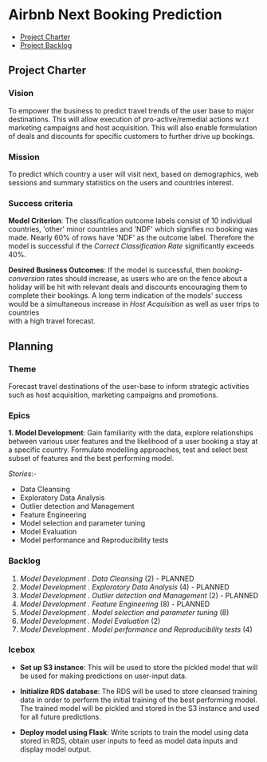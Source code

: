 # Airbnb Next Booking Prediction

<!-- toc -->

- [Project Charter](#project-charter)
- [Project Backlog](#project-backlog)

<!-- tocstop -->

## Project Charter 

### Vision  
 To empower the business to predict travel trends of the user 
base to major destinations. This will allow execution of pro-active/remedial 
actions w.r.t marketing campaigns and host acquisition. This will also enable
 formulation of deals and discounts for specific customers to further drive 
 up bookings.  

### Mission
To predict which country a user will visit next, based on 
demographics, web sessions and summary statistics on the users and countries
interest.

### Success criteria 

**Model Criterion**: The classification outcome labels consist of 10 individual countries, 'other' minor countries and 'NDF' which signifies no booking was made. Nearly 60% of rows have 'NDF' as the outcome label. Therefore the model is successful if the *Correct Classification Rate* significantly exceeds 40%.

**Desired Business Outcomes**: If the model is successful, 
 then *booking-conversion* rates should increase, as users who are on the 
 fence about a holiday will be hit with relevant deals and discounts 
 encouraging them to complete their bookings. 
 A long term indication of the models' success would be a simultaneous 
 increase in *Host Acquisition* as well as user trips to countries \
 with a high travel forecast.   
  

## Planning

### Theme
Forecast travel destinations of the user-base to inform strategic 
activities such as host acquisition, marketing campaigns and promotions.

### Epics

**1. Model Development**:
Gain familiarity with the data, explore relationships between various
user features and the likelihood of a user booking a stay at a specific country.
Formulate modelling approaches, test and select best subset of features and the
best performing model. 

*Stories*:-
* Data Cleansing  
* Exploratory Data Analysis
* Outlier detection and Management
* Feature Engineering
* Model selection and parameter tuning
* Model Evaluation
* Model performance and Reproducibility tests

### Backlog

1. *Model Development . Data Cleansing* (2) - PLANNED
2. *Model Development . Exploratory Data Analysis* (4) - PLANNED
3. *Model Development . Outlier detection and Management* (2) - PLANNED
4. *Model Development . Feature Engineering* (8) - PLANNED
5. *Model Development . Model selection and parameter tuning* (8)
6. *Model Development . Model Evaluation* (2)
7. *Model Development . Model performance and Reproducibility tests* (4)

### Icebox

* **Set up S3 instance**:
This will be used to store the pickled model that will be used for making
predictions on user-input data.

* **Initialize RDS database**:
The RDS will be used to store cleansed training data in order to perform
the initial training of the best performing model. The trained model will be
pickled and stored in the S3 instance and used for all future predictions.

* **Deploy model using Flask**:
Write scripts to train the model using data stored in RDS, obtain user inputs
to feed as model data inputs and display model output.
